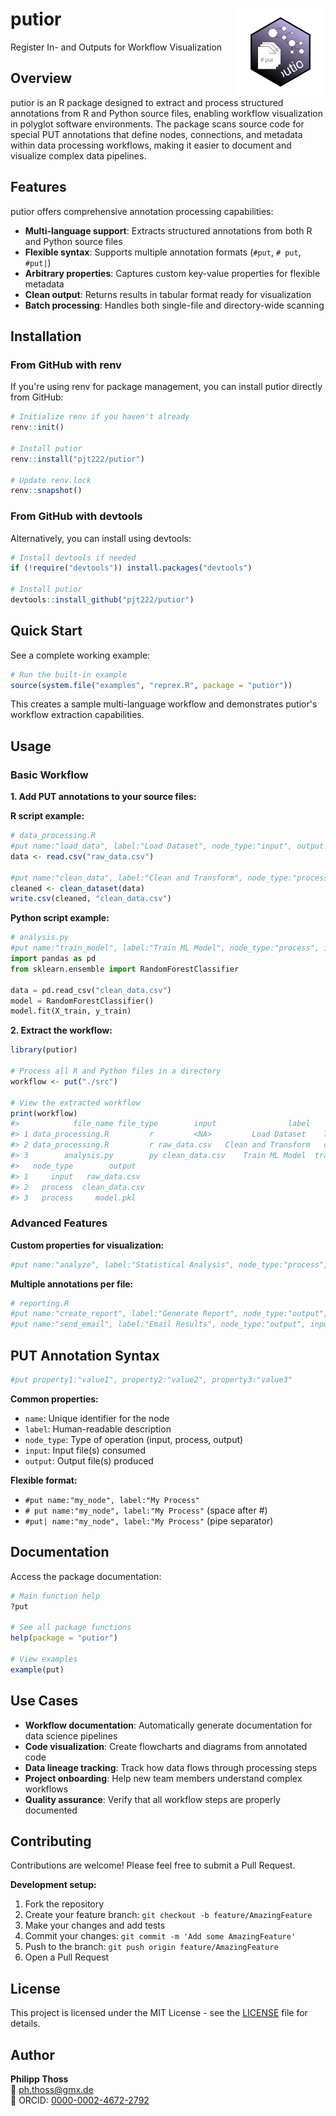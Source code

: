 # putior <img src="man/figures/logo.svg" align="right" height="139" alt="" />

Register In- and Outputs for Workflow Visualization

## Overview

putior is an R package designed to extract and process structured annotations from R and Python source files, enabling workflow visualization in polyglot software environments. The package scans source code for special PUT annotations that define nodes, connections, and metadata within data processing workflows, making it easier to document and visualize complex data pipelines.

## Features

putior offers comprehensive annotation processing capabilities:

- **Multi-language support**: Extracts structured annotations from both R and Python source files
- **Flexible syntax**: Supports multiple annotation formats (`#put`, `# put`, `#put|`)
- **Arbitrary properties**: Captures custom key-value properties for flexible metadata
- **Clean output**: Returns results in tabular format ready for visualization
- **Batch processing**: Handles both single-file and directory-wide scanning

## Installation

### From GitHub with renv

If you're using renv for package management, you can install putior directly from GitHub:

```r
# Initialize renv if you haven't already
renv::init()

# Install putior
renv::install("pjt222/putior")

# Update renv.lock
renv::snapshot()
```

### From GitHub with devtools

Alternatively, you can install using devtools:

```r
# Install devtools if needed
if (!require("devtools")) install.packages("devtools")

# Install putior
devtools::install_github("pjt222/putior")
```

## Quick Start

See a complete working example:

```r
# Run the built-in example
source(system.file("examples", "reprex.R", package = "putior"))
```

This creates a sample multi-language workflow and demonstrates putior's workflow extraction capabilities.

## Usage

### Basic Workflow

**1. Add PUT annotations to your source files:**

**R script example:**
```r
# data_processing.R
#put name:"load_data", label:"Load Dataset", node_type:"input", output:"raw_data.csv"
data <- read.csv("raw_data.csv")

#put name:"clean_data", label:"Clean and Transform", node_type:"process", input:"raw_data.csv", output:"clean_data.csv"
cleaned <- clean_dataset(data)
write.csv(cleaned, "clean_data.csv")
```

**Python script example:**
```python
# analysis.py
#put name:"train_model", label:"Train ML Model", node_type:"process", input:"clean_data.csv", output:"model.pkl"
import pandas as pd
from sklearn.ensemble import RandomForestClassifier

data = pd.read_csv("clean_data.csv")
model = RandomForestClassifier()
model.fit(X_train, y_train)
```

**2. Extract the workflow:**

```r
library(putior)

# Process all R and Python files in a directory
workflow <- put("./src")

# View the extracted workflow
print(workflow)
#>            file_name file_type        input                label         name
#> 1 data_processing.R         r         <NA>         Load Dataset    load_data
#> 2 data_processing.R         r raw_data.csv   Clean and Transform   clean_data
#> 3        analysis.py        py clean_data.csv    Train ML Model  train_model
#>   node_type        output
#> 1     input   raw_data.csv
#> 2   process  clean_data.csv
#> 3   process     model.pkl
```

### Advanced Features

**Custom properties for visualization:**
```r
#put name:"analyze", label:"Statistical Analysis", node_type:"process", color:"blue", group:"stats", duration:"5min"
```

**Multiple annotations per file:**
```r
# reporting.R
#put name:"create_report", label:"Generate Report", node_type:"output", input:"results.csv", output:"report.html"
#put name:"send_email", label:"Email Results", node_type:"output", input:"report.html"
```

## PUT Annotation Syntax

```r
#put property1:"value1", property2:"value2", property3:"value3"
```

**Common properties:**
- `name`: Unique identifier for the node
- `label`: Human-readable description
- `node_type`: Type of operation (input, process, output)
- `input`: Input file(s) consumed
- `output`: Output file(s) produced

**Flexible format:**
- `#put name:"my_node", label:"My Process"`
- `# put name:"my_node", label:"My Process"` (space after #)
- `#put| name:"my_node", label:"My Process"` (pipe separator)

## Documentation

Access the package documentation:

```r
# Main function help
?put

# See all package functions
help(package = "putior")

# View examples
example(put)
```

## Use Cases

- **Workflow documentation**: Automatically generate documentation for data science pipelines
- **Code visualization**: Create flowcharts and diagrams from annotated code
- **Data lineage tracking**: Track how data flows through processing steps
- **Project onboarding**: Help new team members understand complex workflows
- **Quality assurance**: Verify that all workflow steps are properly documented

## Contributing

Contributions are welcome! Please feel free to submit a Pull Request.

**Development setup:**
1. Fork the repository
2. Create your feature branch: `git checkout -b feature/AmazingFeature`
3. Make your changes and add tests
4. Commit your changes: `git commit -m 'Add some AmazingFeature'`
5. Push to the branch: `git push origin feature/AmazingFeature`
6. Open a Pull Request

## License

This project is licensed under the MIT License - see the [LICENSE](LICENSE) file for details.

## Author

**Philipp Thoss**  
📧 ph.thoss@gmx.de  
🔗 ORCID: [0000-0002-4672-2792](https://orcid.org/0000-0002-4672-2792)
